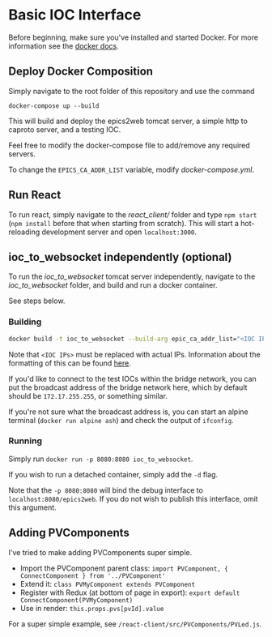 # Basic IOC Interface

Before beginning, make sure you've installed and started Docker. For more information see the [docker docs](https://docs.docker.com/install/).

## Deploy Docker Composition

Simply navigate to the root folder of this repository and use the command

```shell
docker-compose up --build
```

This will build and deploy the epics2web tomcat server, a simple http to caproto server, and a testing IOC.

Feel free to modify the docker-compose file to add/remove any required servers.

To change the `EPICS_CA_ADDR_LIST` variable, modify _docker-compose.yml_.

## Run React

To run react, simply navigate to the _react_client/_ folder and type `npm start` (`npm install` before that when starting from scratch). This will start a hot-reloading development server and open `localhost:3000`. 

## ioc_to_websocket independently (optional)

To run the _ioc_to_websocket_ tomcat server independently, navigate to the _ioc_to_websocket_ folder, and build and run a docker container.

See steps below.

### Building

```bash 
docker build -t ioc_to_websocket --build-arg epic_ca_addr_list="<IOC IPs>" .
```

Note that `<IOC IPs>` must be replaced with actual IPs. Information about the formatting of this can be found [here](https://epics.anl.gov/base/R3-14/10-docs/CAref.html#EPICS).

If you'd like to connect to the test IOCs within the bridge network, you can put the broadcast address of the bridge network here, which by default should be `172.17.255.255`, or something similar.

If you're not sure what the broadcast address is, you can start an alpine terminal (``` docker run alpine ash ```) and check the output of `ifconfig`.

### Running

Simply run `docker run -p 8080:8080 ioc_to_websocket`.

If you wish to run a detached container, simply add the `-d` flag.

Note that the `-p 8080:8080` will bind the debug interface to `localhost:8080/epics2web`. If you do not wish to publish this interface, omit this argument.

## Adding PVComponents

I've tried to make adding PVComponents super simple.

- Import the PVComponent parent class:
  `import PVComponent, { ConnectComponent } from '../PVComponent'`
- Extend it:
  `class PVMyComponent extends PVComponent`
- Register with Redux (at bottom of page in export):
  `export default ConnectComponent(PVMyComponent)`
- Use in render:
  `this.props.pvs[pvId].value`

For a super simple example, see `/react-client/src/PVComponents/PVLed.js`.
